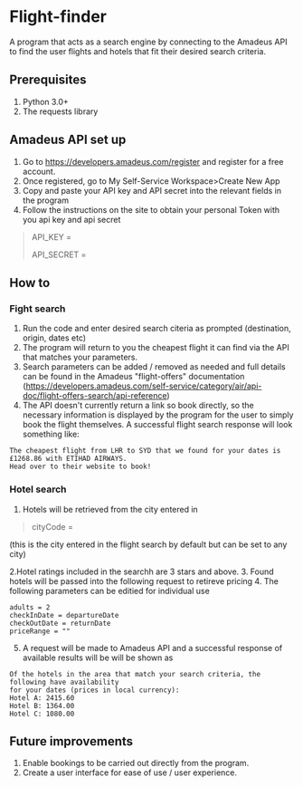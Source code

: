 # Flight-finder
A program that acts as a search engine by connecting to the Amadeus API to find the user flights and hotels that fit their desired search criteria.

## Prerequisites
1. Python 3.0+
2. The requests library

## Amadeus API set up
1. Go to https://developers.amadeus.com/register and register for a free account.
2. Once registered, go to My Self-Service Workspace>Create New App
3. Copy and paste your API key and API secret into the relevant fields in the program
4. Follow the instructions on the site to obtain your personal Token with you api key and api secret 
> API_KEY = 
> 
> API_SECRET =

## How to
### Fight search
1. Run the code and enter desired search citeria as prompted (destination, origin, dates etc)
2. The program will return to you the cheapest flight it can find via the API that matches your parameters.
3. Search parameters can be added / removed as needed and full details can be found in the Amadeus "flight-offers" documentation (https://developers.amadeus.com/self-service/category/air/api-doc/flight-offers-search/api-reference)
4. The API doesn't currently return a link so book directly, so the necessary information is displayed by the program for the user to simply book the flight themselves.
A successful flight search response will look something like:
```
The cheapest flight from LHR to SYD that we found for your dates is £1268.86 with ETIHAD AIRWAYS.
Head over to their website to book! 
```
### Hotel search
1. Hotels will be retrieved from the city entered in 
> cityCode =
> 
(this is the city entered in the flight search by default but can be set to any city)

2.Hotel ratings included in the searchh are 3 stars and above.
3. Found hotels will be passed into the following request to retireve pricing
4. The following parameters can be editied for individual use 
```
adults = 2
checkInDate = departureDate
checkOutDate = returnDate
priceRange = ""
```
5. A request will be made to Amadeus API and a successful response of available results will be will be shown as
```
Of the hotels in the area that match your search criteria, the following have availability
for your dates (prices in local currency):
Hotel A: 2415.60
Hotel B: 1364.00
Hotel C: 1080.00
```

## Future improvements
1. Enable bookings to be carried out directly from the program.
2. Create a user interface for ease of use / user experience.
